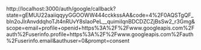 http://localhost:3000/auth/google/callback?
state=gEMUU22aaiiqqyyGGOOWW444cckkssAA&code=4%2F0AQSTgQF_bln2oJIrAnvddqhoTJt4nRUvY8sIaoPeL__quimiIqnBDCDZCZjBsSw2_r3Gmg&scope=email+profile+openid+https%3A%2F%2Fwww.googleapis.com%2Fauth%2Fuserinfo.profile+https%3A%2F%2Fwww.googleapis.com%2Fauth%2Fuserinfo.email&authuser=0&prompt=consent